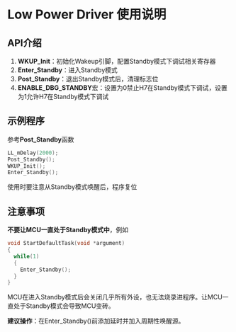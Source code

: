 # Low Power Driver 使用说明
## API介绍
1. **WKUP_Init**：初始化Wakeup引脚，配置Standby模式下调试相关寄存器
2. **Enter_Standby**：进入Standby模式
3. **Post_Standby**：退出Standby模式后，清理标志位
4. **ENABLE_DBG_STANDBY**宏：设置为0禁止H7在Standby模式下调试，设置为1允许H7在Standby模式下调试

## 示例程序
参考**Post_Standby**函数
```c
LL_mDelay(2000);
Post_Standby();
WKUP_Init();
Enter_Standby();
```
使用时要注意从Standby模式唤醒后，程序复位

## 注意事项
**不要让MCU一直处于Standby模式中**，例如
```c
void StartDefaultTask(void *argument)
{
  while(1)
  {
    Enter_Standby();
  }
}
```
MCU在进入Standby模式后会关闭几乎所有外设，也无法烧录进程序。让MCU一直处于Standby模式会导致MCU变砖。

**建议操作**：在Enter_Standby()前添加延时并加入周期性唤醒源。
